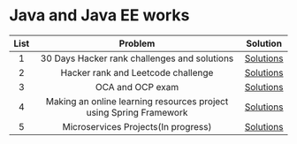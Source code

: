 # Java and Java EE works 

|  List  |                Problem                |                                         Solution                                          |                                                        
| :---: | :-------------------------------------: | :--------------------------------------------------------------------------------------: | 
|   1   |              30 Days Hacker rank challenges and solutions               |         [Solutions](https://github.com/masb80/Java_and_JavaEE_works/tree/master/hacker_rank_30_days)          |
|   2   |              Hacker rank and Leetcode challenge               |         [Solutions](https://github.com/masb80/Coding_chanllenge)
|   3   |              OCA and OCP exam               |         [Solutions](https://github.com/masb80/Java_and_JavaEE_works)
|   4   |              Making an online learning resources project using Spring Framework                |         [Solutions](https://github.com/masb80/Java_and_JavaEE_works)          |  
|   5   |              Microservices Projects(In progress)                |         [Solutions](https://github.com/masb80/Java_and_JavaEE_works)          | 